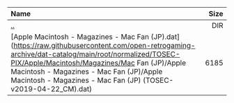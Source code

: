 |Name|Size|
|:---|---:|
|[..](../index.html)|DIR|
|[Apple Macintosh - Magazines - Mac Fan (JP).dat](https://raw.githubusercontent.com/open-retrogaming-archive/dat-catalog/main/root/normalized/TOSEC-PIX/Apple/Macintosh/Magazines/Mac Fan (JP)/Apple Macintosh - Magazines - Mac Fan (JP)/Apple Macintosh - Magazines - Mac Fan (JP) (TOSEC-v2019-04-22_CM).dat)|6185|
